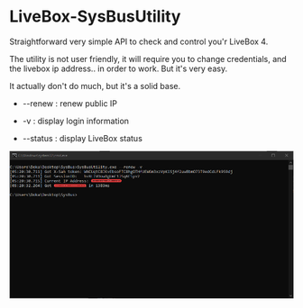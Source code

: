 # LiveBox-SysBusUtility

Straightforward very simple API to check and control you'r LiveBox 4.

The utility is not user friendly, it will require you to change credentials, and the livebox ip address.. in order to work. But it's very easy.

It actually don't do much, but it's a solid base.
* --renew : renew public IP

* -v      : display login information

* --status : display LiveBox status

![GitHub](use.png)
